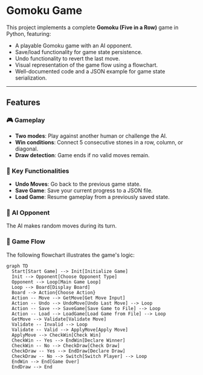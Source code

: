 # Gomoku Game

This project implements a complete **Gomoku (Five in a Row)** game in Python, featuring:
- A playable Gomoku game with an AI opponent.
- Save/load functionality for game state persistence.
- Undo functionality to revert the last move.
- Visual representation of the game flow using a flowchart.
- Well-documented code and a JSON example for game state serialization.

---

## Features

### 🎮 Gameplay
- **Two modes**: Play against another human or challenge the AI.
- **Win conditions**: Connect 5 consecutive stones in a row, column, or diagonal.
- **Draw detection**: Game ends if no valid moves remain.

### 🔁 Key Functionalities
- **Undo Moves**: Go back to the previous game state.
- **Save Game**: Save your current progress to a JSON file.
- **Load Game**: Resume gameplay from a previously saved state.

### 🤖 AI Opponent
The AI makes random moves during its turn.

### 📄 Game Flow
The following flowchart illustrates the game's logic:
```mermaid
graph TD
  Start[Start Game] --> Init[Initialize Game]
  Init --> Opponent[Choose Opponent Type]
  Opponent --> Loop[Main Game Loop]
  Loop --> Board[Display Board]
  Board --> Action{Choose Action}
  Action -- Move --> GetMove[Get Move Input]
  Action -- Undo --> UndoMove[Undo Last Move] --> Loop
  Action -- Save --> SaveGame[Save Game to File] --> Loop
  Action -- Load --> LoadGame[Load Game from File] --> Loop
  GetMove --> Validate[Validate Move]
  Validate -- Invalid --> Loop
  Validate -- Valid --> ApplyMove[Apply Move]
  ApplyMove --> CheckWin[Check Win]
  CheckWin -- Yes --> EndWin[Declare Winner]
  CheckWin -- No --> CheckDraw[Check Draw]
  CheckDraw -- Yes --> EndDraw[Declare Draw]
  CheckDraw -- No --> Switch[Switch Player] --> Loop
  EndWin --> End[Game Over]
  EndDraw --> End
